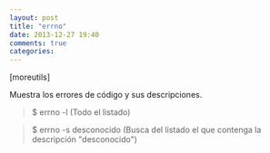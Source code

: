 ```yaml
---
layout: post
title: "errno"
date: 2013-12-27 19:40
comments: true
categories: 
---
```

[moreutils]

Muestra los errores de código y sus descripciones.

>$ errno -l (Todo el listado)

>$ errno -s desconocido (Busca del listado el que contenga la descripción "desconocido")

